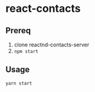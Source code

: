 react-contacts
===

## Prereq

1. clone reactnd-contacts-server
2. ```npm start```

## Usage

```yarn start```
